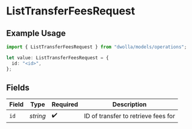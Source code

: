 # ListTransferFeesRequest

## Example Usage

```typescript
import { ListTransferFeesRequest } from "dwolla/models/operations";

let value: ListTransferFeesRequest = {
  id: "<id>",
};
```

## Fields

| Field                               | Type                                | Required                            | Description                         |
| ----------------------------------- | ----------------------------------- | ----------------------------------- | ----------------------------------- |
| `id`                                | *string*                            | :heavy_check_mark:                  | ID of transfer to retrieve fees for |